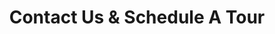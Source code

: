 ---
layout: dau
permalink: /contact/
title: Contact Us & Schedule A Tour 
sections:
  hero:
    logo: 
    text: Contact Us & Schedule A Tour
    header: 
    color:
      light: '000'
      dark: '111'
  splitColumns:
    - header: Contact Us
      descriptor: >
        If you have a question, comment, or concern, let us know by sending an email to <b>phoenix@travisspark.com</b> or calling <b>DSN (707)-424-8920</b>.
      image: /sparktank/images/spark-tank-bkgrnd.png
      textOrientation: right
  #   - header: Spark Tank Timeline
  #     descriptor: >
  #       <strong><h4>25 October, 2022 - 15 January, 2023</h4></strong>
  #       <h5>Window for Spark Tank submissions, refining submissions, and submitting your final proposal</h5>
  #       <br>
  #       </strong><h6 style="color:red;">NOTE:</strong> Personnel pitching ideas must attend one of the Friday Pitch Sessions</h6>
  #       <br>
  #       <strong><h4>13 - 17 February, 2023</h4></strong>
  #       <h5>Pitch your idea to the Spark Tank judges panel</h5>
  #       <br>
  #       <strong><h4>28 February, 2023</h4></strong>
  #       <h5>Submitters finalize all required documentation for their proposals</h5>
  #       <h6>Ex.: Statements of Work, Form 9's, etc.</h6>
  #       <br>
  #       </strong><h4>13 - 17 March, 2023</h4></strong>
  #       <h5>Spark Tank is held at Travis AFB</h5>
  #       <h5>Top 3 present their ideas to the Wing CC and VIP's</h5><br>
  #     image:
  #     textOrientation: left
  # splitColumnsFinal:
  #   header: Overview of 2022 Spark Tank Top Nominees
  #   descriptor: >
  #     <strong>Previous Spark Tank top selectees have included:</strong>
  #       <li> From 60 MDG: an additively manufactured KC-46A hose and line clamp to prevent tripping hazards and remove the need to use sharp tools to remove the mounted hoses and lines.
  #       <h6>Champions: Branden Bowman, TSgt, 60 AES, Tristen Meadors, SSgt, 60 AES, Max Estrada, SSgt, 60 AES, and Stephen Jogerst, TSgt, 60 AMXS</h6></li>
  #       <li> From 60 MDG: a medical program using Oura fitness rings in conjunction with the Pear Sports smart phone application to help get post-partum mothers back into shape.
  #       <h6>Champion: Sarah K. Brown-Fernandez, Capt, 60 MDG</h6></li>
  #       <li> From 60 MXG: Augmented Reality equipment for aircraft maintenance.
  #       <h6>Champion: Kevin C. Wolfe, TSgt, 60 MXS</h6></li>
  #       <li>From 60 MXG: a robot armature to calibrate thermometers for the Precision Measurement Equipment Laboratory.
  #       <h6>Champion: Clay Clemmer, SrA, 60 MXS</h6></li>
  #       <li> From 60 MSG: a drive-in backscatter x-ray system to inspect tractor trailers coming through the South Gate.
  #       <h6>Champion: Donald Gresham, TSgt, 60 SFS</li>
  #   image: /sparktank/images/spark-tank-gif.gif
  #   textOrientation: right # image: /arvr/images/arvr.png  

  # faq:
  #   header: Frequently Asked Questions (FAQs)
  #   tabs:
  #     - question: If I don't get picked as a top nominee, can I still receive funding for my idea?
  #       answer: >
  #         Yes!  Even those submissions which are not selected as top nominees will be considered for funding.  Once the top submissions have had funding allocated, other innovation ideas will be considered for funding.  If you have an idea, submit it!
  #     - question: If I didn't make the Spark Tank submission deadline, can I still submit my idea?
  #       answer: >
  #         Of course!  We encourage all Airmen to submit their ideas at any point, not just during the Spark Tank submission time frame.  To do so, follow the steps earlier in the page.
  cta:
    - header: Interested in seeing the Phoenix Spark Innovation Lab?
      button1Text: Schedule a tour!
      button1Url:  /tour-schedule/
      isInternal: 'yes'
    # - header: Get started today!
    #   code: <span class="hs-cta-wrapper" id="hs-cta-wrapper-ccad752c-9208-46fc-95ab-6c161ec2da44"><span class="hs-cta-node hs-cta-ccad752c-9208-46fc-95ab-6c161ec2da44" id="hs-cta-ccad752c-9208-46fc-95ab-6c161ec2da44"><!--[if lte IE 8]><div id="hs-cta-ie-element"></div><![endif]--><a href="https://travisspark.com/ideas/"  target="_blank" ><img class="hs-cta-img" id="hs-cta-img-ccad752c-9208-46fc-95ab-6c161ec2da44" style="border-width:0px;" src="https://no-cache.hubspot.com/cta/default/19681065/ccad752c-9208-46fc-95ab-6c161ec2da44.png"  alt="Join our Ecosystem"/></a></span><script charset="utf-8" src="https://js.hscta.net/cta/current.js"></script><script type="text/javascript"> hbspt.cta.load(19681065, 'ccad752c-9208-46fc-95ab-6c161ec2da44', {"region":"na1"}); </script></span>
    # - header: How did Spark Tank begin?
    #   button1Text: Once upon a time...
    #   button1Url:  /history/
    #   isInternal: 'yes'
  #   #     - code: <span class="hs-cta-wrapper" id="hs-cta-wrapper-da368c67-665f-4cab-b5f9-3dc694fa6523"><span class="hs-cta-node hs-cta-da368c67-665f-4cab-b5f9-3dc694fa6523" id="hs-cta-da368c67-665f-4cab-b5f9-3dc694fa6523"><!--[if lte IE 8]><div id="hs-cta-ie-element"></div><![endif]--><a href="https://cta-redirect.hubspot.com/cta/redirect/19681065/da368c67-665f-4cab-b5f9-3dc694fa6523"  target="_blank" ><img class="hs-cta-img" id="hs-cta-img-da368c67-665f-4cab-b5f9-3dc694fa6523" style="border-width:0px;" src="https://no-cache.hubspot.com/cta/default/19681065/da368c67-665f-4cab-b5f9-3dc694fa6523.png"  alt="View the Small UAS (Drone) Knowledge Base"/></a></span><script charset="utf-8" src="https://js.hscta.net/cta/current.js"></script><script type="text/javascript"> hbspt.cta.load(19681065, 'da368c67-665f-4cab-b5f9-3dc694fa6523', {"region":"na1"}); </script></span>
  #       # - code: <span class="hs-cta-wrapper" id="hs-cta-wrapper-ccad752c-9208-46fc-95ab-6c161ec2da44"><span class="hs-cta-node hs-cta-ccad752c-9208-46fc-95ab-6c161ec2da44" id="hs-cta-ccad752c-9208-46fc-95ab-6c161ec2da44"><!--[if lte IE 8]><div id="hs-cta-ie-element"></div><![endif]--><a href="https://cta-redirect.hubspot.com/cta/redirect/19681065/ccad752c-9208-46fc-95ab-6c161ec2da44"  target="_blank" ><img class="hs-cta-img" id="hs-cta-img-ccad752c-9208-46fc-95ab-6c161ec2da44" style="border-width:0px;" src="https://no-cache.hubspot.com/cta/default/19681065/ccad752c-9208-46fc-95ab-6c161ec2da44.png"  alt="Join our Ecosystem"/></a></span><script charset="utf-8" src="https://js.hscta.net/cta/current.js"></script><script type="text/javascript"> hbspt.cta.load(19681065, 'ccad752c-9208-46fc-95ab-6c161ec2da44', {"region":"na1"}); </script></span>
  #     buttons:
  #       - text: Join our Ecosystem
  #         url:  /history.html
  #         isInternal: 'yes'
  #     #   - text: Join our ecosystem
  #     #     url: /apply/
  #     #     isInternal: 'yes'
  #   - header: Ready to get started?
  #     descriptor: Reach out and join the team
  #     manual:
  #       - code: <span class="hs-cta-wrapper" id="hs-cta-wrapper-da368c67-665f-4cab-b5f9-3dc694fa6523"><span class="hs-cta-node hs-cta-da368c67-665f-4cab-b5f9-3dc694fa6523" id="hs-cta-da368c67-665f-4cab-b5f9-3dc694fa6523"><!--[if lte IE 8]><div id="hs-cta-ie-element"></div><![endif]--><a href="https://cta-redirect.hubspot.com/cta/redirect/19681065/da368c67-665f-4cab-b5f9-3dc694fa6523"  target="_blank" ><img class="hs-cta-img" id="hs-cta-img-da368c67-665f-4cab-b5f9-3dc694fa6523" style="border-width:0px;" src="https://no-cache.hubspot.com/cta/default/19681065/da368c67-665f-4cab-b5f9-3dc694fa6523.png"  alt="View the Small UAS (Drone) Knowledge Base"/></a></span><script charset="utf-8" src="https://js.hscta.net/cta/current.js"></script><script type="text/javascript"> hbspt.cta.load(19681065, 'da368c67-665f-4cab-b5f9-3dc694fa6523', {"region":"na1"}); </script></span>
  #       # - code: <span class="hs-cta-wrapper" id="hs-cta-wrapper-ccad752c-9208-46fc-95ab-6c161ec2da44"><span class="hs-cta-node hs-cta-ccad752c-9208-46fc-95ab-6c161ec2da44" id="hs-cta-ccad752c-9208-46fc-95ab-6c161ec2da44"><!--[if lte IE 8]><div id="hs-cta-ie-element"></div><![endif]--><a href="https://cta-redirect.hubspot.com/cta/redirect/19681065/ccad752c-9208-46fc-95ab-6c161ec2da44"  target="_blank" ><img class="hs-cta-img" id="hs-cta-img-ccad752c-9208-46fc-95ab-6c161ec2da44" style="border-width:0px;" src="https://no-cache.hubspot.com/cta/default/19681065/ccad752c-9208-46fc-95ab-6c161ec2da44.png"  alt="Join our Ecosystem"/></a></span><script charset="utf-8" src="https://js.hscta.net/cta/current.js"></script><script type="text/javascript"> hbspt.cta.load(19681065, 'ccad752c-9208-46fc-95ab-6c161ec2da44', {"region":"na1"}); </script></span>
      # buttons:
      #   - text: Join our Ecosystem
      #     url:  /forms/suas-join.html
      #     isInternal: 'yes'
      #   - text: Join our ecosystem
      #     url: /history/
      #     isInternal: 'yes'
  # # features:
  # #   - header: Learn what Puckboard can do for you
  # #     cards:
  # #      - image: /arvr/images/requests.svg
  # #        header: Event Volunteering
  # #        descriptor: Easily request open positions on flights, sims, or ground events from your personal device, anywhere in the world...without needing a lengthy text chain to your schedulers.
  # #      - video: https://player.vimeo.com/video/519703716?title=0&amp;byline=0&amp;portrait=0&amp;badge=0&amp;autopause=0&amp;player_id=0&amp;app_id=58479
  # #        header: Conflict Resolution
  # #        descriptor: Quickly identify and resolve conflicts, even when crewmembers are scheduled separately by two different organizations.
  # #      - image: /arvr/images/checkfilled.svg
  # #        header: Crew Availability
  # #        descriptor: View available crewmembers before accidentally scheduling someone for two flights at the same time.
  # #        image-alt: Platform One Ecosystem
  # #   - header: What's new in Puckboard?
  # #     descriptor: The latest releases.
  # #     cards:
  # #      - header: Mobile Improvements
  # #        descriptor: Access your schedule from any device with internet connection, make requests, and approve them all on your phone. 
  # #      - header: Multi-week View
  # #        descriptor: View your schedule across multiple weeks with the click of a button, with easy filters available to view by personnel or event type.
  # #      - header: Performance Improvements & Bug Fixes
  # #        descriptor: Improvements to loading time and bug fixes for multiple features. 
  # #      - header: Restructured Permission Set
  # #        descriptor: Added functionality for Squadron POCs and Organizational Admins, with greater flexibility to scale fast and securely.
  # #      - header: Delete / Cancel Requests
  # #        descriptor: Delete or cancel requests after review, improving communications within your squadron. 
  # #      - header: Puckboard Logging Beta
  # #        descriptor: Puckboard Logging Beta Program, contact us to get involved!  
---
